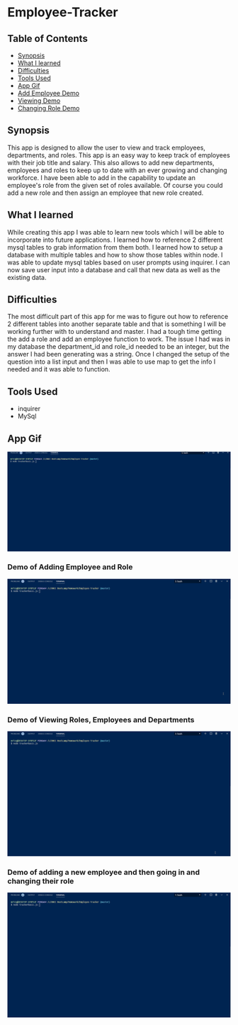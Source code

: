 # Employee-Tracker

## Table of Contents

- [Synopsis](#Synopsis)
- [What I learned](#What-I-learned)
- [Difficulties](#Difficulties)
- [Tools Used](#Tools-Used)
- [App Gif](#App-Gif)
- [Add Employee Demo](#Demo-of-Adding-Employee-and-Role)
- [Viewing Demo](#Demo-of-Viewing-Roles,-Employees-and-Departments)
- [Changing Role Demo](#Demo-of-adding-a-new-employee-and-then-going-in-and-changing-their-role)

## Synopsis 
This app is designed to allow the user to view and track employees, departments, and roles. This app is an easy way to keep track of employees with their job title and salary. This also allows to add new departments, employees and roles to keep up to date with an ever growing and changing workforce. I have been able to add in the capability to update an employee's role from the given set of roles available. Of course you could add a new role and then assign an employee that new role created. 

## What I learned
While creating this app I was able to learn new tools which I will be able to incorporate into future applications. I learned how to reference 2 different mysql tables to grab information from them both. I learned how to setup a database with multiple tables and how to show those tables within node. I was able to update mysql tables based on user prompts using inquirer. I can now save user input into a database and call that new data as well as the existing data.

## Difficulties
The most difficult part of this app for me was to figure out how to reference 2 different tables into another separate table and that is something I will be working further with to understand and master. I had a tough time getting the add a role and add an employee function to work. The issue I had was in my database the department_id and role_id needed to be an integer, but the answer I had been generating was a string. Once I changed the setup of the question into a list input and then I was able to use map to get the info I needed and it was able to function.

## Tools Used
- inquirer
- MySql
## App Gif
![Gif of Application](/gifs/employeeAppDemo.gif)

### Demo of Adding Employee and Role
![Gif of addDemo](/gifs/addDemo.gif)

### Demo of Viewing Roles, Employees and Departments
![Gif of viewDemo](/gifs/viewDemo.gif)

### Demo of adding a new employee and then going in and changing their role
![Gif of updateRole](/gifs/updateRole.gif)


